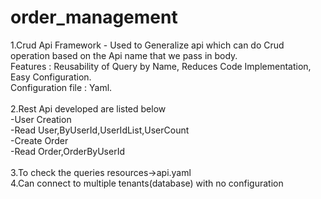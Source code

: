 # order_management
1.Crud Api Framework - Used to Generalize api which can do Crud operation based on the Api name that we pass in body.
<br />
Features : Reusability of Query by Name, Reduces Code Implementation, Easy Configuration.
<br />
Configuration file : Yaml.
<br />
<br />
2.Rest Api developed are listed below
<br />
-User Creation
<br />
-Read User,ByUserId,UserIdList,UserCount
<br />
-Create Order
<br />
-Read Order,OrderByUserId
<br />
<br />
3.To check the queries resources->api.yaml
<br />
4.Can connect to multiple tenants(database) with no configuration 
<br />
